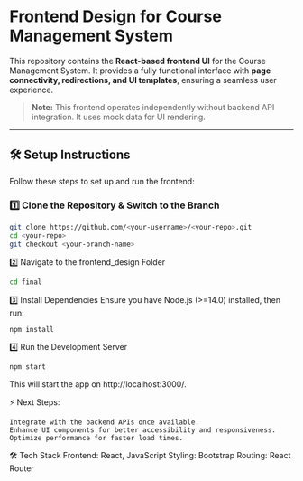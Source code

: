 # Frontend Design for Course Management System

This repository contains the **React-based frontend UI** for the Course Management System. It provides a fully functional interface with **page connectivity, redirections, and UI templates**, ensuring a seamless user experience.  

> **Note:** This frontend operates independently without backend API integration. It uses mock data for UI rendering.

---

## 🛠️ Setup Instructions

Follow these steps to set up and run the frontend:

### 1️⃣ Clone the Repository & Switch to the Branch  
```sh
git clone https://github.com/<your-username>/<your-repo>.git
cd <your-repo>
git checkout <your-branch-name>
```
2️⃣ Navigate to the frontend_design Folder
```sh
cd final
```
3️⃣ Install Dependencies
Ensure you have Node.js (>=14.0) installed, then run:
```sh
npm install
```
4️⃣ Run the Development Server
```sh
npm start
```
This will start the app on http://localhost:3000/.


⚡ Next Steps:
```
Integrate with the backend APIs once available.
Enhance UI components for better accessibility and responsiveness.
Optimize performance for faster load times.
```
🛠️ Tech Stack
Frontend: React, JavaScript
Styling: Bootstrap 
Routing: React Router

